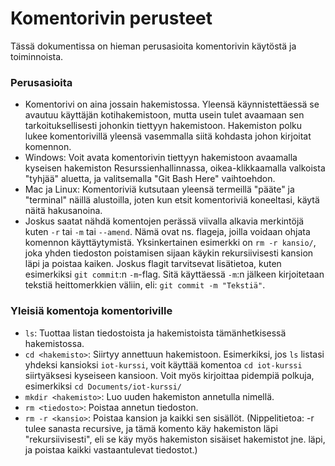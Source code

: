 # Komentorivin perusteet
Tässä dokumentissa on hieman perusasioita komentorivin käytöstä ja toiminnoista.

### Perusasioita
- Komentorivi on aina jossain hakemistossa. Yleensä käynnistettäessä se avautuu
käyttäjän kotihakemistoon, mutta usein tulet avaamaan sen tarkoituksellisesti
johonkin tiettyyn hakemistoon. Hakemiston polku lukee komentorivillä yleensä
vasemmalla siitä kohdasta johon kirjoitat komennon.
- Windows: Voit avata komentorivin tiettyyn hakemistoon avaamalla kyseisen hakemiston
Resurssienhallinnassa, oikea-klikkaamalla valkoista "tyhjää" aluetta, ja valitsemalla
"Git Bash Here" vaihtoehdon.
- Mac ja Linux: Komentoriviä kutsutaan yleensä termeillä "pääte" ja "terminal"
näillä alustoilla, joten kun etsit komentoriviä koneeltasi, käytä näitä
hakusanoina.
- Joskus saatat nähdä komentojen perässä viivalla alkavia merkintöjä kuten
`-r` tai `-m` tai `--amend`.
Nämä ovat ns. flageja, joilla voidaan ohjata komennon käyttäytymistä.
Yksinkertainen esimerkki on `rm -r kansio/`, joka yhden tiedoston
poistamisen sijaan käykin rekursiivisesti kansion läpi ja poistaa kaiken. Joskus
flagit tarvitsevat lisätietoa, kuten esimerkiksi `git commit`:n `-m`-flag.
Sitä käyttäessä `-m`:n jälkeen kirjoitetaan tekstiä heittomerkkien väliin, eli:
`git commit -m "Tekstiä"`.

### Yleisiä komentoja komentoriville
- `ls`: Tuottaa listan tiedostoista ja hakemistoista tämänhetkisessä hakemistossa.
- `cd <hakemisto>`: Siirtyy annettuun hakemistoon. Esimerkiksi, jos `ls` listasi
yhdeksi kansioksi `iot-kurssi`, voit käyttää komentoa `cd iot-kurssi` siirtyäksesi
kyseiseen kansioon. Voit myös kirjoittaa pidempiä polkuja,
esimerkiksi `cd Documents/iot-kurssi/`
- `mkdir <hakemisto>`: Luo uuden hakemiston annetulla nimellä.
- `rm <tiedosto>`: Poistaa annetun tiedoston.
- `rm -r <kansio>`: Poistaa kansion ja kaikki sen sisällöt.
(Nippelitietoa: -r tulee sanasta recursive, ja tämä komento käy hakemiston läpi
"rekursiivisesti", eli se käy myös hakemiston sisäiset hakemistot jne. läpi, ja
poistaa kaikki vastaantulevat tiedostot.)
